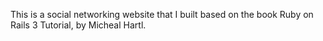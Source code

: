 This is a social networking website that I built based on the book Ruby on Rails 3 Tutorial, by Micheal Hartl. 